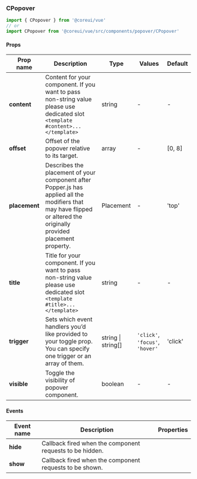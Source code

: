 ### CPopover

```jsx
import { CPopover } from '@coreui/vue'
// or
import CPopover from '@coreui/vue/src/components/popover/CPopover'
```

#### Props

| Prop name     | Description                                                                                                                                                          | Type               | Values                          | Default |
| ------------- | -------------------------------------------------------------------------------------------------------------------------------------------------------------------- | ------------------ | ------------------------------- | ------- |
| **content**   | Content for your component. If you want to pass non-string value please use dedicated slot `<template #content>...</template>`                                       | string             | -                               | -       |
| **offset**    | Offset of the popover relative to its target.                                                                                                                        | array              | -                               | [0, 8]  |
| **placement** | Describes the placement of your component after Popper.js has applied all the modifiers that may have flipped or altered the originally provided placement property. | Placement          | -                               | 'top'   |
| **title**     | Title for your component. If you want to pass non-string value please use dedicated slot `<template #title>...</template>`                                           | string             | -                               | -       |
| **trigger**   | Sets which event handlers you’d like provided to your toggle prop. You can specify one trigger or an array of them.                                                  | string \| string[] | `'click'`, `'focus'`, `'hover'` | 'click' |
| **visible**   | Toggle the visibility of popover component.                                                                                                                          | boolean            | -                               | -       |

#### Events

| Event name | Description                                              | Properties |
| ---------- | -------------------------------------------------------- | ---------- |
| **hide**   | Callback fired when the component requests to be hidden. |
| **show**   | Callback fired when the component requests to be shown.  |
